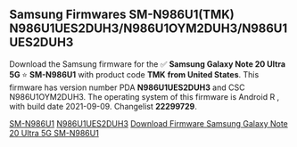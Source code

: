 <h2>Samsung Firmwares SM-N986U1(TMK) N986U1UES2DUH3/N986U1OYM2DUH3/N986U1UES2DUH3</h2>
Download the Samsung firmware for the ✅ <strong>Samsung Galaxy Note 20 Ultra 5G </strong> ⭐ <strong>SM-N986U1</strong> with product code <strong>TMK</strong> <strong> from United States</strong>. This firmware has version number PDA <strong>N986U1UES2DUH3</strong> and CSC N986U1OYM2DUH3. The operating system of this firmware is Android R , with build date 2021-09-09. Changelist <strong>22299729</strong>.


[SM-N986U1](https://samfirm.shop/samsung/model/SM-N986U1)
[N986U1UES2DUH3](https://samfirm.shop/samsung/pda/N986U1UES2DUH3)
[Download Firmware Samsung Galaxy Note 20 Ultra 5G SM-N986U1](https://samfirm.shop/samsung/firmware/454503)
